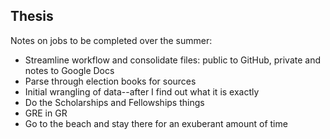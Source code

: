 ## Thesis

Notes on jobs to be completed over the summer:

* Streamline workflow and consolidate files: public to GitHub, private and notes to Google Docs
* Parse through election books for sources
* Initial wrangling of data--after I find out what it is exactly
* Do the Scholarships and Fellowships things
* GRE in GR
* Go to the beach and stay there for an exuberant amount of time